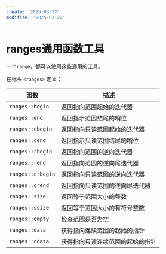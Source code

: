 ```yaml
---
create: '2025-03-22'
modified: '2025-03-22'
---
```


# ranges通用函数工具

一个`range`，都可以使用这些通用的工具。

在标头 `<ranges>` 定义：

| 函数              | 描述                             |
| ----------------- | -------------------------------- |
| `ranges::begin`   | 返回指向范围起始的迭代器         |
| `ranges::end`     | 返回指示范围结尾的哨位           |
| `ranges::cbegin`  | 返回指向只读范围起始的迭代器     |
| `ranges::cend`    | 返回指示只读范围结尾的哨位       |
| `ranges::rbegin`  | 返回指向范围的逆向迭代器         |
| `ranges::rend`    | 返回指向范围的逆向尾迭代器       |
| `ranges::crbegin` | 返回指向只读范围的逆向迭代器     |
| `ranges::crend`   | 返回指向只读范围的逆向尾迭代器   |
| `ranges::size`    | 返回等于范围大小的整数           |
| `ranges::ssize`   | 返回等于范围大小的有符号整数     |
| `ranges::empty`   | 检查范围是否为空                 |
| `ranges::data`    | 获得指向连续范围的起始的指针     |
| `ranges::cdata`   | 获得指向只读连续范围的起始的指针 |
